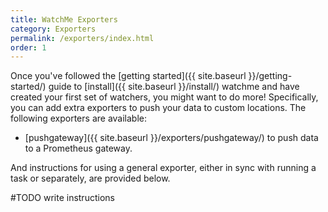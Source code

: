 ```yaml
---
title: WatchMe Exporters
category: Exporters
permalink: /exporters/index.html
order: 1
---
```


Once you've followed the [getting started]({{ site.baseurl }}/getting-started/)
guide to [install]({{ site.baseurl }}/install/) watchme and have created your first 
set of watchers, you might want to do more! Specifically, you can add 
extra exporters to push your data to custom locations. The following exporters
are available:

 - [pushgateway]({{ site.baseurl }}/exporters/pushgateway/) to push data to a Prometheus gateway.

And instructions for using a general exporter, either in sync with running a task
or separately, are provided below.

#TODO write instructions


